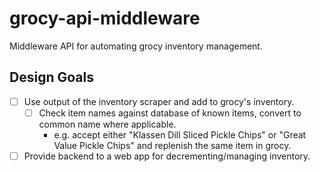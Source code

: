 # grocy-api-middleware
Middleware API for automating grocy inventory management.

## Design Goals

- [ ] Use output of the inventory scraper and add to grocy's inventory.
    - [ ] Check item names against database of known items, convert to common name where applicable.
        * e.g. accept either "Klassen Dill Sliced Pickle Chips" or "Great Value Pickle Chips" and replenish the same item in grocy.

- [ ] Provide backend to a web app for decrementing/managing inventory.
